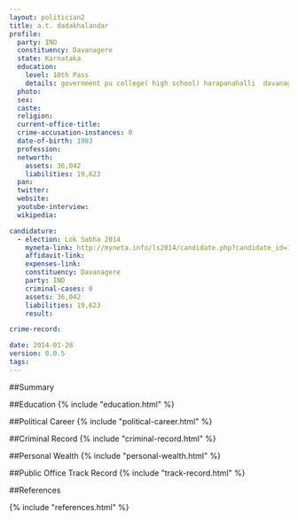 ```yaml
---
layout: politician2
title: a.t. dadakhalandar
profile: 
  party: IND
  constituency: Davanagere
  state: Karnataka
  education: 
    level: 10th Pass
    details: government pu college( high school) harapanahalli  davanagere 2005
  photo: 
  sex: 
  caste: 
  religion: 
  current-office-title: 
  crime-accusation-instances: 0
  date-of-birth: 1983
  profession: 
  networth: 
    assets: 36,042
    liabilities: 19,623
  pan: 
  twitter: 
  website: 
  youtube-interview: 
  wikipedia: 

candidature: 
  - election: Lok Sabha 2014
    myneta-link: http://myneta.info/ls2014/candidate.php?candidate_id=1081
    affidavit-link: 
    expenses-link: 
    constituency: Davanagere 
    party: IND
    criminal-cases: 0
    assets: 36,042
    liabilities: 19,623
    result:  

crime-record: 

date: 2014-01-28
version: 0.0.5
tags: 
---
```

##Summary


##Education
{% include "education.html" %}


##Political Career
{% include "political-career.html" %}


##Criminal Record
{% include "criminal-record.html" %}


##Personal Wealth
{% include "personal-wealth.html" %}


##Public Office Track Record
{% include "track-record.html" %}


##References


{% include "references.html" %}